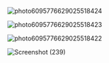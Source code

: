 ![photo6095776629025518424](https://user-images.githubusercontent.com/89899114/170862252-51d4160a-b059-4111-bb99-f30936b14631.jpg)

![photo6095776629025518423](https://user-images.githubusercontent.com/89899114/170862258-e3b8f6b8-001b-4db9-b64a-7f7d6e6e9448.jpg)

![photo6095776629025518422](https://user-images.githubusercontent.com/89899114/170862264-1df25705-f59e-45c5-b990-a5f12f6f5e82.jpg)

![Screenshot (239)](https://user-images.githubusercontent.com/89899114/172307804-40d26fd8-5fa2-4583-a053-01ca38c73f4c.png)

